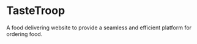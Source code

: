 # TasteTroop
A food delivering website to provide a seamless and efficient platform for ordering food.
